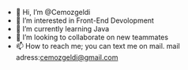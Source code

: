 - 👋 Hi, I’m @Cemozgeldi
- 👀 I’m interested in Front-End Devolopment
- 🌱 I’m currently learning Java
- 💞️ I’m looking to collaborate on new teammates
- 📫 How to reach me; you can text me on mail.
mail adress:cemozgeldi@gmail.com

<!---
Cemozgeldi/Cemozgeldi is a ✨ special ✨ repository because its `README.md` (this file) appears on your GitHub profile.
You can click the Preview link to take a look at your changes.
--->
